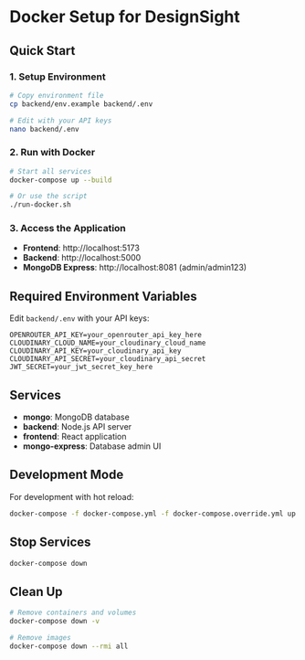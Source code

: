 # Docker Setup for DesignSight

## Quick Start

### 1. Setup Environment
```bash
# Copy environment file
cp backend/env.example backend/.env

# Edit with your API keys
nano backend/.env
```

### 2. Run with Docker
```bash
# Start all services
docker-compose up --build

# Or use the script
./run-docker.sh
```

### 3. Access the Application
- **Frontend**: http://localhost:5173
- **Backend**: http://localhost:5000
- **MongoDB Express**: http://localhost:8081 (admin/admin123)

## Required Environment Variables

Edit `backend/.env` with your API keys:

```env
OPENROUTER_API_KEY=your_openrouter_api_key_here
CLOUDINARY_CLOUD_NAME=your_cloudinary_cloud_name
CLOUDINARY_API_KEY=your_cloudinary_api_key
CLOUDINARY_API_SECRET=your_cloudinary_api_secret
JWT_SECRET=your_jwt_secret_key_here
```

## Services

- **mongo**: MongoDB database
- **backend**: Node.js API server
- **frontend**: React application
- **mongo-express**: Database admin UI

## Development Mode

For development with hot reload:
```bash
docker-compose -f docker-compose.yml -f docker-compose.override.yml up
```

## Stop Services

```bash
docker-compose down
```

## Clean Up

```bash
# Remove containers and volumes
docker-compose down -v

# Remove images
docker-compose down --rmi all
```
